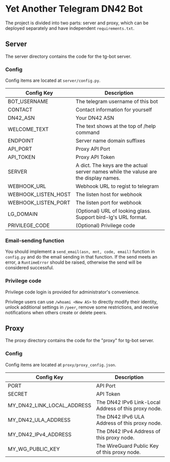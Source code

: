 # Yet Another Telegram DN42 Bot

The project is divided into two parts: server and proxy, which can be deployed separately and have independent `requirements.txt`.

## Server

The server directory contains the code for the tg-bot server.

### Config

Config items are located at `server/config.py`.

| Config Key          | Description                                                                          |
| ------------------- | ------------------------------------------------------------------------------------ |
| BOT_USERNAME        | The telegram username of this bot                                                    |
| CONTACT             | Contact information for yourself                                                     |
| DN42_ASN            | Your DN42 ASN                                                                        |
| WELCOME_TEXT        | The text shows at the top of /help command                                           |
| ENDPOINT            | Server name domain suffixes                                                          |
| API_PORT            | Proxy API Port                                                                       |
| API_TOKEN           | Proxy API Token                                                                      |
| SERVER              | A dict. The keys are the actual server names while the valuse are the display names. |
| WEBHOOK_URL         | Webhook URL to regist to telegram                                                    |
| WEBHOOK_LISTEN_HOST | The listen host for webhook                                                          |
| WEBHOOK_LISTEN_PORT | The listen port for webhook                                                          |
| LG_DOMAIN           | (Optional) URL of looking glass. Support bird-lg's URL format.                       |
| PRIVILEGE_CODE      | (Optional) Privilege code                                                            |

### Email-sending function

You should implement a `send_email(asn, mnt, code, email)` function in `config.py` and do the email sending in that function. If the send meets an error, a `RuntimeError` should be raised, otherwise the send will be considered successful.

### Privilege code

Privilege code login is provided for administrator's convenience.

Privilege users can use `/whoami <New AS>` to directly modify their identity, unlock additional settings in `/peer`, remove some restrictions, and receive notifications when others create or delete peers.

## Proxy

The proxy directory contains the code for the "proxy" for tg-bot server.

### Config

Config items are located at `proxy/proxy_config.json`.

| Config Key                 | Description                                          |
| -------------------------- | ---------------------------------------------------- |
| PORT                       | API Port                                             |
| SECRET                     | API Token                                            |
| MY_DN42_LINK_LOCAL_ADDRESS | The DN42 IPv6 Link-Local Address of this proxy node. |
| MY_DN42_ULA_ADDRESS        | The DN42 IPv6 ULA Address of this proxy node.        |
| MY_DN42_IPv4_ADDRESS       | The DN42 IPv4 Address of this proxy node.            |
| MY_WG_PUBLIC_KEY           | The WireGuard Public Key of this proxy node.         |
